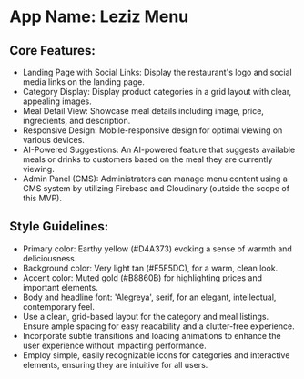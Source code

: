 # **App Name**: Leziz Menu

## Core Features:

- Landing Page with Social Links: Display the restaurant's logo and social media links on the landing page.
- Category Display: Display product categories in a grid layout with clear, appealing images.
- Meal Detail View: Showcase meal details including image, price, ingredients, and description.
- Responsive Design: Mobile-responsive design for optimal viewing on various devices.
- AI-Powered Suggestions: An AI-powered feature that suggests available meals or drinks to customers based on the meal they are currently viewing.
- Admin Panel (CMS): Administrators can manage menu content using a CMS system by utilizing Firebase and Cloudinary (outside the scope of this MVP).

## Style Guidelines:

- Primary color: Earthy yellow (#D4A373) evoking a sense of warmth and deliciousness.
- Background color: Very light tan (#F5F5DC), for a warm, clean look.
- Accent color: Muted gold (#B8860B) for highlighting prices and important elements.
- Body and headline font: 'Alegreya', serif, for an elegant, intellectual, contemporary feel.
- Use a clean, grid-based layout for the category and meal listings. Ensure ample spacing for easy readability and a clutter-free experience.
- Incorporate subtle transitions and loading animations to enhance the user experience without impacting performance.
- Employ simple, easily recognizable icons for categories and interactive elements, ensuring they are intuitive for all users.
